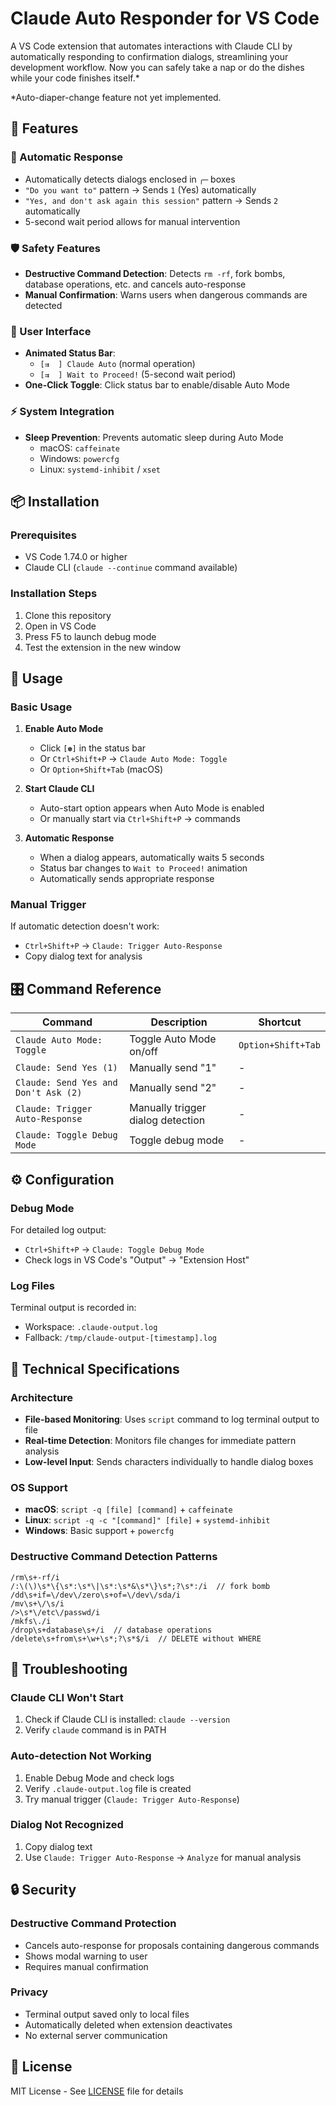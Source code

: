 # Claude Auto Responder for VS Code

A VS Code extension that automates interactions with Claude CLI by automatically responding to confirmation dialogs, streamlining your development workflow.
Now you can safely take a nap or do the dishes while your code finishes itself.*

\*Auto-diaper-change feature not yet implemented.

## 🚀 Features

### 🤖 Automatic Response
- Automatically detects dialogs enclosed in `╭─` boxes
- `"Do you want to"` pattern → Sends `1` (Yes) automatically
- `"Yes, and don't ask again this session"` pattern → Sends `2` automatically
- 5-second wait period allows for manual intervention

### 🛡️ Safety Features
- **Destructive Command Detection**: Detects `rm -rf`, fork bombs, database operations, etc. and cancels auto-response
- **Manual Confirmation**: Warns users when dangerous commands are detected

### 🎨 User Interface
- **Animated Status Bar**: 
  - `[⇉  ] Claude Auto` (normal operation)
  - `[⇉  ] Wait to Proceed!` (5-second wait period)
- **One-Click Toggle**: Click status bar to enable/disable Auto Mode

### ⚡ System Integration
- **Sleep Prevention**: Prevents automatic sleep during Auto Mode
  - macOS: `caffeinate`
  - Windows: `powercfg`
  - Linux: `systemd-inhibit` / `xset`

## 📦 Installation

### Prerequisites
- VS Code 1.74.0 or higher
- Claude CLI (`claude --continue` command available)

### Installation Steps
1. Clone this repository
2. Open in VS Code
3. Press F5 to launch debug mode
4. Test the extension in the new window

## 🎯 Usage

### Basic Usage

1. **Enable Auto Mode**
   - Click `[✽]` in the status bar
   - Or `Ctrl+Shift+P` → `Claude Auto Mode: Toggle`
   - Or `Option+Shift+Tab` (macOS)

2. **Start Claude CLI**
   - Auto-start option appears when Auto Mode is enabled
   - Or manually start via `Ctrl+Shift+P` → commands

3. **Automatic Response**
   - When a dialog appears, automatically waits 5 seconds
   - Status bar changes to `Wait to Proceed!` animation
   - Automatically sends appropriate response

### Manual Trigger

If automatic detection doesn't work:
- `Ctrl+Shift+P` → `Claude: Trigger Auto-Response`
- Copy dialog text for analysis

## 🎛️ Command Reference

| Command | Description | Shortcut |
|---------|-------------|----------|
| `Claude Auto Mode: Toggle` | Toggle Auto Mode on/off | `Option+Shift+Tab` |
| `Claude: Send Yes (1)` | Manually send "1" | - |
| `Claude: Send Yes and Don't Ask (2)` | Manually send "2" | - |
| `Claude: Trigger Auto-Response` | Manually trigger dialog detection | - |
| `Claude: Toggle Debug Mode` | Toggle debug mode | - |

## ⚙️ Configuration

### Debug Mode
For detailed log output:
- `Ctrl+Shift+P` → `Claude: Toggle Debug Mode`
- Check logs in VS Code's "Output" → "Extension Host"

### Log Files
Terminal output is recorded in:
- Workspace: `.claude-output.log`
- Fallback: `/tmp/claude-output-[timestamp].log`

## 🔧 Technical Specifications

### Architecture
- **File-based Monitoring**: Uses `script` command to log terminal output to file
- **Real-time Detection**: Monitors file changes for immediate pattern analysis
- **Low-level Input**: Sends characters individually to handle dialog boxes

### OS Support
- **macOS**: `script -q [file] [command]` + `caffeinate`
- **Linux**: `script -q -c "[command]" [file]` + `systemd-inhibit`
- **Windows**: Basic support + `powercfg`

### Destructive Command Detection Patterns
```regex
/rm\s+-rf/i
/:\(\)\s*\{\s*:\s*\|\s*:\s*&\s*\}\s*;?\s*:/i  // fork bomb
/dd\s+if=\/dev\/zero\s+of=\/dev\/sda/i
/mv\s+\/\s/i
/>\s*\/etc\/passwd/i
/mkfs\./i
/drop\s+database\s+/i  // database operations
/delete\s+from\s+\w+\s*;?\s*$/i  // DELETE without WHERE
```

## 🐛 Troubleshooting

### Claude CLI Won't Start
1. Check if Claude CLI is installed: `claude --version`
2. Verify `claude` command is in PATH

### Auto-detection Not Working
1. Enable Debug Mode and check logs
2. Verify `.claude-output.log` file is created
3. Try manual trigger (`Claude: Trigger Auto-Response`)

### Dialog Not Recognized
1. Copy dialog text
2. Use `Claude: Trigger Auto-Response` → `Analyze` for manual analysis

## 🔒 Security

### Destructive Command Protection
- Cancels auto-response for proposals containing dangerous commands
- Shows modal warning to user
- Requires manual confirmation

### Privacy
- Terminal output saved only to local files
- Automatically deleted when extension deactivates
- No external server communication

## 📄 License

MIT License - See [LICENSE](LICENSE) file for details
